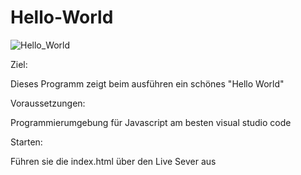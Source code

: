 # Hello-World

![Hello_World](https://user-images.githubusercontent.com/42045741/97558349-48cfa780-19dc-11eb-88be-a0d218714808.PNG)

Ziel:

Dieses Programm zeigt beim ausführen ein schönes "Hello World" 


Voraussetzungen:

Programmierumgebung für Javascript am besten visual studio code


Starten:

Führen sie die index.html über den Live Sever aus
